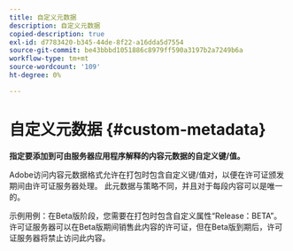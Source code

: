 ```yaml
---
title: 自定义元数据
description: 自定义元数据
copied-description: true
exl-id: d7783420-b345-44de-8f22-a16dda5d7554
source-git-commit: be43bbbd1051886c8979ff590a3197b2a7249b6a
workflow-type: tm+mt
source-wordcount: '109'
ht-degree: 0%

---
```


# 自定义元数据 {#custom-metadata}

**指定要添加到可由服务器应用程序解释的内容元数据的自定义键/值。**

Adobe访问内容元数据格式允许在打包时包含自定义键/值对，以便在许可证颁发期间由许可证服务器处理。 此元数据与策略不同，并且对于每段内容可以是唯一的。

示例用例：在Beta版阶段，您需要在打包时包含自定义属性“Release：BETA”。 许可证服务器可以在Beta版期间销售此内容的许可证，但在Beta版到期后，许可证服务器将禁止访问此内容。
